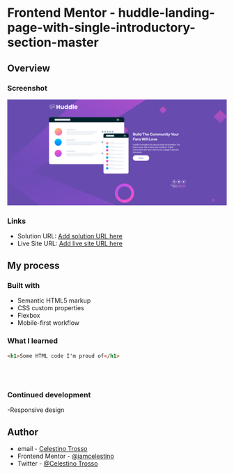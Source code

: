 # Frontend Mentor - huddle-landing-page-with-single-introductory-section-master
## Overview

### Screenshot
![](./images/Screenshot%202023-08-12%20at%2013-42-56%20Frontend%20Mentor%20Huddle%20landing%20page%20with%20single%20introductory%20section.png)


### Links

- Solution URL: [Add solution URL here]()
- Live Site URL: [Add live site URL here]()

## My process

### Built with

- Semantic HTML5 markup
- CSS custom properties
- Flexbox
- Mobile-first workflow

### What I learned

```html
<h1>Some HTML code I'm proud of</h1>
```
```css

 


```

### Continued development
-Responsive design

## Author
- email - [Celestino Trosso](trcelestino488@gmail.com)
- Frontend Mentor - [@iamcelestino](https://www.frontendmentor.io/profile/iamcelestino)
- Twitter - [@Celestino Trosso](https://twitter.com/CTrosso)

